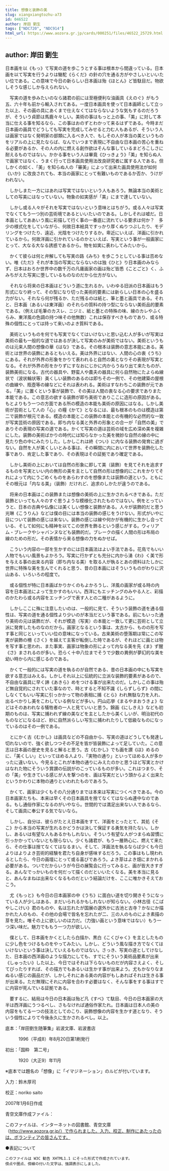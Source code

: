 ```yaml
---
title: 想像と装飾の美
slug: xiangxiangtozhu-a73
id: 046522
author: 岸田 劉生
tags: ["NDC720", "NDC914"]
html_url: https://www.aozora.gr.jp/cards/000251/files/46522_25729.html
---
```


## author: 岸田 劉生

日本画を以《もっ》て写実の道を歩こうとする事は根本から間違っている。日本画を以て写実を行うよりは駱駝《らくだ》の針の穴を通る方がやさしいといいたい位である。この意味で今日の新らしい日本画は殆《ほとん》ど皆駄目だ。物欲しそうな感じしか与えられない。

　写実の道を歩みたいのなら諸君の前には至極便利な油画具《えのぐ》がもう五、六十年も前から輸入されてある。一度日本画具を使って日本画師として立った以上、その画の具にあくまで仕えなくてはならないような気もするのだろうが、そういう貞節は馬鹿々々しい。美術の事はもっと上の事、「美」に対して本当に仕える事を知るなら、この事はおのずとわかって来るはずである。今時まだ日本画の画具でどうしても写実を完成してみせると力む人もあるが、そういう人は画家ではなく発明家の部類に入るべき人で、もしその人が本当の美というものをリアルの上に見たならば、なんでいつまで表現に不自由な日本画の苦心を重ねる必要があるか、その人の内に燃える創作欲はそんな事しているまどろこしさに耐えるものではない。かかる事をいう人は畢竟《ひっきょう》「美」を知らぬ人で画家ではなく、うまく行って日本画具使用法改良研究者に属する人である。但しかくの如く、「美」を知らぬ人の「審美」によって出来た画具使用法が如何《いか》に改良されても、本当の画家にとって有難いものであるか否か、うけがわれない。

　しかしまた一方にはあれは写実ではないという人もあろう。無論本当の美術としての写美にはなっていない。物象の如実感が「美」にまで達していない。

　しかし或る人々がそれを写実ではないという意味とはちがう。或る人々は写実でなくてもう一つ別の芸術境であるといいたいのである。しかしそれは嘘だ。日本画としてああいう風に彩描して行く事の一番底に流れている要求は何か？　多少の様式化をしていながら、何故日本絵具ですっかり厚くぬりつぶしたり、モデリングをつけたり、遠近、光陰をつけたりするか。卑近にいえば、洋画に引かれているから。何故洋画に引かれているのかといえば、写実という事が一般画家にとって、大なる大なる誘惑であるから。物を如実に表わしてみたいから。

　かくて彼らは何と弁解しても写実の路《みち》を歩こうとしている事は否めない。唯《ただ》それが本当の写実にならないのは独《ひと》り日本画のみならず、日本はおろか世界中の数千万の凡庸画家の画は殆ど皆悉《ことごと》く、ふみちがえた写実に堕しているものなのだから仕方がない。

　それなら将来の日本画はどういう道に生れるか。いわゆる旧派の日本画はもう形式になり終って、その型になり切った美術的要素には新らしい日本の心を盛る力がない。それなら何が残るか、ただ残るのは紙と、筆と墨と画具である。それと、日本画（あるいは東洋画）のそれらの質料の持つ型にならない美術品的要素である。（例えば毛筆のカスレ、ニジミ、紙と墨との特殊の味、線のカレやふくらみ、東洋風の色調の持つ味その他無数）これは保存すべきものであり、或る特殊の個性にとっては持って来いのよき質料である。

　美術というものを何でも写実でなくてはいけないと思い込む人が多いが写実は美術の最も一般的な道ではあるが決して写実のみが美術ではない。美術というものは元来人間の想像の華《はな》である。その根本は装飾の意志本能にある。美術とは世界の装飾にあるともいえる。美は外界にはない、人間の心の衷《うち》にある。それが外界の形象をかりて表われると自然の美となりその表現が写実となる。それが外界の形をかりずにすなおにじかに内からうねり出て来たものが、装飾美術になる。古代の器具や、野蛮人や農夫の器具に何ら自然物にたよらぬ線状で（波状輪状等）美くしい装飾のあるのは即ちその一例で、その他建築の屋根の曲線や、瓶壺等の線などにそれは表われる。美術はすなわちこの装飾が元である。「美」に置くという事が装飾で、その美は人間の衷なる心の要求でありまた本能である。この意志の欲する装飾が即ち美術でありここに造形の原因がある。もとよりもう一つの方面である所の模造の本能も美術の原因にはなる。しかし美術が芸術として人の「心」の糧《かて》となるには、最も根本のものは模造は第二で装飾が根元である。模造の本能とこの装飾の本能との有機的な必然的な一致が写実芸術の原因である。即ち内なる美と外界の形象との合一が「自然の美」でありその表現の写実の道である。かくて写実の道は芸術の域を広め深め美を複雑にした。装飾の美術ばかりの時代には知らなかった美を微妙な自然の線の中に見たり色の中にみたりした。しかしこれは終《つい》に内なる装飾の発育に過ぎない。自然を人が美くしいとみる事は、その瞬間に内において世界を装飾化した事であり、肯定した事であり、その表現はその証拠であり確定である。

　しかし美術の上においては自然の形象に即して美（装飾）を見てそれを追求するものを写実といい内の無形の美を主として自然の形は想像的にこれをかりてそれによって内にうごめくものをあらわすのを想像または装飾の道という。ともにその根元は「内なる美」（装飾）だけれど、追求のしかたが違うのである。

　将来の日本画はこの装飾または想像の美術の上に生かされるべきである。ただ装飾といっても人々のすぐ思うような模様化されたものではない。例をとっていうと、日本の古典や仏像には美くしい想像と装飾がある。人々が装飾的だと思う光琳《こうりん》などは僕の目には本当の装飾の感じをうけない。形式がいやに目について装飾の感じは来ない。装飾の感じは線や何かが有機的に生かし合っている、そして如何にも精神を以てこの世界を飾るという感じがする。ウィリアム・ブレークやシャバンヌなども装飾的だ。ブレークの描く人間の形は布局の線のための形だ。その表情から来る想像の力をぬかせば。

　こういう内容の一部を生かすのには日本画法はよい手法である。花鳥でもいい人物でもいい風景もよかろう。写実に行かずとも充分に内から湧《わ》く美で形を与える事の出来る内容（即ち内なる美）を取る人が執るとあの資料はたしかに世界に特殊な美を生んでくれると思う、昔の日本画にはそういうものがわりに沢山ある、いろいろの程度で。

　或る個性が特に日本画ばかりかくのもよかろうし、洋風の画家が或る時の内容を日本画法によって生かすのもいい。西洋にもエッチングのみやる人と、彩描のかたわら或る内容をエッチングで表す人との二種があるように。

　しかしここに殊に注意したいのは、一般的に見て、そういう装飾の道を通る個性は、写実の道を通る個性より少いのが本当だという事である。前にもいった通り美術の元は装飾だが、それが模造（写実）の本能と一致して更に芸術として立派に発育したものなのだから。画家となるという事は、太古から、ものの形を写す事と同じといっていい位の意味になっている。古来美術の堕落期は常にこの写実が装飾の柵《さく》を越えて主客が転倒した時であるが、それほどに画とは物を写す事と思われ、また事実、画家は物象の形によって内なる美を先《ま》ず醒《さ》まされるのが多い。恐らく十中八位までそうで少数の異例が夢幻的な美を幼い時から内に感じるのである。

　かくて一般的には写実の道を執るのが自然である、昔の日本画の中にも写実を欲する意志はみえる。しかしそれ以上に伝統的に立派な装飾的要素があるので、不自由な画具に早く諦《あきら》めをつける事が出来たのだ。しかしこの事は殆ど無自覚的にされていた事なので、時とすると不知不識《しらずしらず》の間にしなくてもいい写実に引っかかって物の表相に捕《とら》われ無駄な力を入れ、出るべかりし美をこわしている例などが多い。円山応挙《まるやまおうきょ》などはそのあわれなる犠牲者の一人と見ていいと思う。錦画《にしきえ》なども初期のものは、写実に捕われず線の美などを主としたから美くしいが、明治初代のものなどになるほど、妙に自然派らしい写生に捕われたりして低級なものになっているのはその一例である。

　とにかく古《むかし》は画具などの不自由から、写実の道はどうしても発達し切れないので、強く欲しつつその不足を皆が皆装飾によって足していた。この意志は日本画の歴史を見ると解ると思う。古《むかし》でも画を讃《ほ》めるのに、「美くしい」といってほめる人より、「実物の通り」といってほめる人が多かったに違いない。今見るとこれが本物の通りにみえたのかと思うほど写実とかけはなれた物にそういう賞讃の伝説がのこっているものが多い。これはつまり、その「美」や生きている感じが人を撃つのを、画は写実だという頭からよく出来たというかわりに本物の通りといわれたものであろう。

　かくて、画家は少くもその八分通りまでは本来は写実につくべきである。今の日本画家たちも、本来は早くその日本画具を捨てなくてはならぬ連中なのである。もし通俗作家になるのがいやなら。世間的では満足出来ない人であるなら、そして画具に奉公する気でないなら。

　しかし、自分は、彼らがたとえ日本画をすて、洋画をとったとて、其処《そこ》から本当の写実が生れるかどうかは決して保証する勇気を持たない。しかし、あるいは有望な人もあるかもしれない。そういう有望な人がつまらぬ習慣に引っかかっていないとも限らない。少くも諸君が、もう一層熱心に、燃えて来たら、その仕事は捨てなくてはなるまい。そして、洋画法を執るならば少くも今日よりはよりよき芸術的経験を君たち自身が感味するだろう。この事はもし現われるとしたら、今日の画壇にとって或る喜びであろう。よき芽はよき畑にまかれる必要がある。ついでだからいうが今日の展覧会に行ってみると、画が皆大きすぎる。あんなでっかいものを何だって描くのだといいたくなる。美を本当に見ると、あんなまねは出来なくなるものだという結論だけを、ここに唯かきそえておこう。

　尤《もっと》も今日の日本画家の中《うち》に面白い道を切り開きそうになっている人が少しはある、まだいられるかもしれないが知らない。小林古径《こばやしこけい》君のものや、名は忘れたが国展の選外かに古池と古寺？かなにか描かれた人のもの、その他の会場で皆名を忘れたが二、三の人のものによき素描の芽を見た。唯その上に欲しいのは力だ。（力強い画という意味ではない）もう一つ深い味だ。魅力でももう一つ力が欲しい。

　僕として、日本画をかくとしたら白描か、黒白《こくびゃく》を主としたものに少し色をつけるものをやってみたい。しかし、どういう風な描き方でなくてはいけないという事は決していえるものではない。さっき、写実の道としてけなした、日本画の西洋画のような描力にしても、すでにそういう美術品要素が出来《しゅったい》した以上、今日ではそれは下らないものだが内容さえよく、そしてぴったりすれば、その描方でもあるいは生かす事が出来よう。尤もかなりなまぬるい感じの画品だが、しかしそれにある美の内容がもしあればそれは生きる事が出来る。ただ無理にそれに内容を合わす必要はなく、そんな事をする事はすでに内容が死んでいる証拠である。

　要するに、結局は今日の日本画は殆ど凡《すべ》て駄目、今日の日本画家の大半は西洋画にうつるべし、さもなければ通俗作家たれ。日本画は日本人の美の内容をもてる一つの技法としてのこり、装飾想像の内容を生かす道となり、そういう個性によりて今後永久に生かされるべし。以上。













底本：「岸田劉生随筆集」岩波文庫、岩波書店


　　　1996（平成8）年8月20日第1刷発行

初出：「国粋　第二号」

　　　1920（大正9）年11月

※底本では題名の「想像」に「イマジネーション」のルビが付いています。

入力：鈴木厚司

校正：noriko saito

2007年1月6日作成

青空文庫作成ファイル：

このファイルは、インターネットの図書館、青空文庫（http://www.aozora.gr.jp/）で作られました。入力、校正、制作にあたったのは、ボランティアの皆さんです。











●表記について


	このファイルは W3C 勧告 XHTML1.1 にそった形式で作成されています。
	傍点や圏点、傍線の付いた文字は、強調表示にしました。